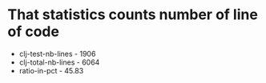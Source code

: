 # That statistics counts number of line of code
* clj-test-nb-lines - 1906
* clj-total-nb-lines - 6064
* ratio-in-pct - 45.83